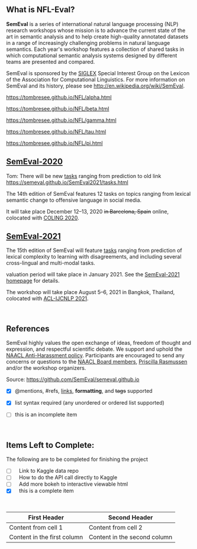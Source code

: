 ## What is NFL-Eval?

__SemEval__ is a series of international natural language processing (NLP) research workshops whose mission is to advance the current state of the art in semantic analysis and to help create high-quality annotated datasets in a range of increasingly challenging problems in natural language semantics. 
Each year's workshop features a collection of shared tasks in which computational semantic analysis systems designed by different teams are presented and compared.

SemEval is sponsored by the [SIGLEX](http://alt.qcri.org/siglex/) Special Interest Group on the Lexicon of the Association for Computational Linguistics.
For more information on SemEval and its history, please see <http://en.wikipedia.org/wiki/SemEval>.

<https://tombresee.github.io/NFL/alpha.html>

<https://tombresee.github.io/NFL/beta.html>

<https://tombresee.github.io/NFL/gamma.html>

<https://tombresee.github.io/NFL/tau.html>

<https://tombresee.github.io/NFL/pi.html>



## [SemEval-2020](http://alt.qcri.org/semeval2020/)

Tom:  There will be new [tasks](https://tombresee.github.io/NFL/tasks.html) ranging from prediction to old link https://semeval.github.io/SemEval2021/tasks.html

The 14th edition of SemEval features 12 tasks on topics ranging from lexical semantic change to offensive language in social media.

It will take place December 12–13, 2020 <s>in Barcelona, Spain</s> online, colocated with [COLING 2020](https://coling2020.org/).

## [SemEval-2021](https://semeval.github.io/SemEval2021/)

The 15th edition of SemEval will feature [tasks](https://semeval.github.io/SemEval2021/tasks.html) ranging from prediction of lexical complexity to learning with disagreements, and including several cross-lingual and multi-modal tasks.



valuation period will take place in January 2021. See the [SemEval-2021 homepage](https://semeval.github.io/SemEval2021/) for details.

The workshop will take place August 5–6, 2021 in Bangkok, Thailand, colocated with [ACL-IJCNLP 2021](https://2021.aclweb.org/).

<br>


## References


SemEval highly values the open exchange of ideas, freedom of thought and expression, and respectful scientific debate. We support and uphold the [NAACL Anti-Harassment policy](http://naacl.org/policies/anti-harassment.html). Participants are encouraged to send any concerns or questions to the [NAACL Board members](http://naacl.org/officers/), [Priscilla Rasmussen](mailto:acl@aclweb.org) and/or the workshop organizers.
 
Source: https://github.com/SemEval/semeval.github.io

- [x] @mentions, #refs, [links](), **formatting**, and <del>tags</del> supported
- [x] list syntax required (any unordered or ordered list supported)

- [ ] this is an incomplete item





<br>


## Items Left to Complete:

The following are to be completed for finishing the project

- [ ] &ensp; Link to Kaggle data repo 
- [ ] &ensp; How to do the API call directly to Kaggle 
- [ ] &ensp; Add more bokeh to interactive viewable html 
- [x] &ensp; this is a complete item

<br>

First Header | Second Header
------------ | -------------
Content from cell 1 | Content from cell 2
Content in the first column | Content in the second column